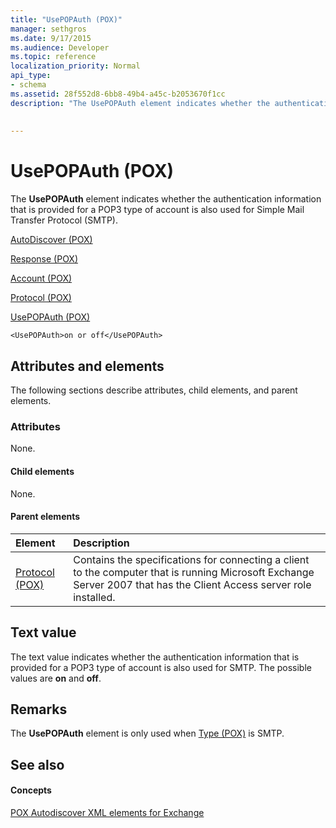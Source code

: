 ```yaml
---
title: "UsePOPAuth (POX)"
manager: sethgros
ms.date: 9/17/2015
ms.audience: Developer
ms.topic: reference
localization_priority: Normal
api_type:
- schema
ms.assetid: 28f552d8-6bb8-49b4-a45c-b2053670f1cc
description: "The UsePOPAuth element indicates whether the authentication information that is provided for a POP3 type of account is also used for Simple Mail Transfer Protocol (SMTP)."
 
 
---
```


# UsePOPAuth (POX)

The **UsePOPAuth** element indicates whether the authentication information that is provided for a POP3 type of account is also used for Simple Mail Transfer Protocol (SMTP). 
  
[AutoDiscover (POX)](autodiscover-pox.md)
  
[Response (POX)](response-pox.md)
  
[Account (POX)](account-pox.md)
  
[Protocol (POX)](protocol-pox.md)
  
[UsePOPAuth (POX)](usepopauth-pox.md)
  
```
<UsePOPAuth>on or off</UsePOPAuth>
```

## Attributes and elements

The following sections describe attributes, child elements, and parent elements.
  
### Attributes

None.
  
#### Child elements

None.
  
#### Parent elements

|**Element**|**Description**|
|:-----|:-----|
|[Protocol (POX)](protocol-pox.md) <br/> |Contains the specifications for connecting a client to the computer that is running Microsoft Exchange Server 2007 that has the Client Access server role installed.  <br/> |
   
## Text value

The text value indicates whether the authentication information that is provided for a POP3 type of account is also used for SMTP. The possible values are **on** and **off**.
  
## Remarks

The **UsePOPAuth** element is only used when [Type (POX)](type-pox.md) is SMTP. 
  
## See also

#### Concepts

[POX Autodiscover XML elements for Exchange](pox-autodiscover-xml-elements-for-exchange.md)

